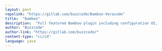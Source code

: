 ```yaml
---
layout: post
repolink: "https://gitlab.com/buzzcode/Bamboo-Veracode"
title:  "Bamboo"
description:  "Full featured Bamboo plugin including configuration UI, wait for scan to complete, and "break the build" functionality."
author: "Buzzcode"
author-link: "https://gitlab.com/buzzcode/"
content-type: "ci/cd"
language: java
---
```

